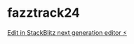 # fazztrack24

[Edit in StackBlitz next generation editor ⚡️](https://stackblitz.com/~/github.com/raissarahmani/fazztrack24)